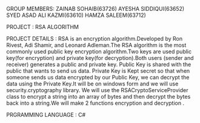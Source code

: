 GROUP MEMBERS:
ZAINAB SOHAIB(63726)
AYESHA SIDDIQUI(63652)
SYED ASAD ALI KAZMI(63610)
HAMZA SALEEM(63712)

PROJECT : RSA ALGORITHM


PROJECT DETAILS :
RSA is an encryption algorithm.Developed by Ron Rivest, Adi Shamir, and Leonard Adleman.The RSA algorithm is the most commonly used public key encryption algorithm.Two keys are used public key(for encryption) and private key(for decryption).Both users (sender and receiver) generates a public and private key. Public Key is shared with the public that wants to send us data. Private Key is Kept secret so that when someone sends us data encrypted by our Public Key, we can decrypt the data using the Private Key.It will be on windows form and we will use security.cryptography library. We will use the RSACryptoServiceProvider class to encrypt a string into an array of bytes and then decrypt the bytes back into a string.We will make 2 functions encryption and decryption .



PRGRAMMING LANGUAGE :
C#
